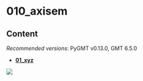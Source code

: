 # 010_axisem

## Content

_Recommended versions_: PyGMT v0.13.0, GMT 6.5.0

- **[01_xyz](https://github.com/yvonnefroehlich/GMT_PyGMT_plotting/tree/main/009_deepdyn/01_xyz)**

![](https://github.com/yvonnefroehlich/gmt-pygmt-plotting/raw/main/_images/github_maps_readme_xyz.png)
